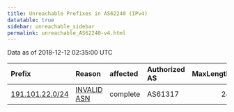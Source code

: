 ```yaml
---
title: Unreachable Prefixes in AS62240 (IPv4)
datatable: true
sidebar: unreachable_sidebar
permalink: unreachable_AS62240-v4.html
---
```


Data as of 2018-12-12 02:35:00 UTC


<div class="datatable-begin"></div>

| Prefix                                                   | Reason                                                                                                 | affected   | Authorized AS   |   MaxLength | Anchor                                         |   unreachable /24s |
|:---------------------------------------------------------|:-------------------------------------------------------------------------------------------------------|:-----------|:----------------|------------:|:-----------------------------------------------|-------------------:|
| [191.101.22.0/24](https://stat.ripe.net/191.101.22.0/24) | [INVALID ASN](https://rpki-validator.ripe.net/announcement-preview?asn=AS62240&prefix=191.101.22.0/24) | complete   | AS61317         |          24 | [LACNIC](unreachable_LACNIC_RPKI_Root-v4.html) |                  1 |

<div class="datatable-end"></div>
